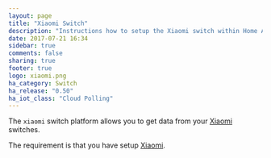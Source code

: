 ```yaml
---
layout: page
title: "Xiaomi Switch"
description: "Instructions how to setup the Xiaomi switch within Home Assistant."
date: 2017-07-21 16:34
sidebar: true
comments: false
sharing: true
footer: true
logo: xiaomi.png
ha_category: Switch
ha_release: "0.50"
ha_iot_class: "Cloud Polling"
---
```



The `xiaomi` switch platform allows you to get data from your [Xiaomi](http://www.mi.com/en/) switches.

The requirement is that you have setup [Xiaomi](/components/xiaomi/).

